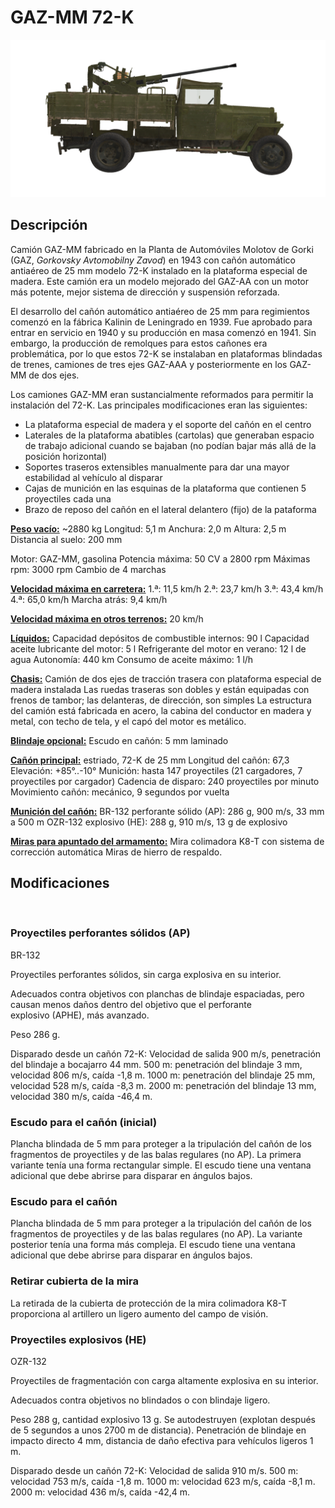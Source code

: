 # GAZ-MM 72-K

![_gaz-mm-72k](../images/_gaz-mm-72k.png)

## Descripción

Camión GAZ-MM fabricado en la Planta de Automóviles Molotov de Gorki (GAZ, <i>Gorkovsky Avtomobilny Zavod</i>) en 1943 con cañón automático antiaéreo de 25 mm modelo 72-K instalado en la plataforma especial de madera. Este camión era un modelo mejorado del GAZ-AA con un motor más potente, mejor sistema de dirección y suspensión reforzada.

El desarrollo del cañón automático antiaéreo de 25 mm para regimientos comenzó en la fábrica Kalinin de Leningrado en 1939. Fue aprobado para entrar en servicio en 1940 y su producción en masa comenzó en 1941. Sin embargo, la producción de remolques para estos cañones era problemática, por lo que estos 72-K se instalaban en plataformas  blindadas de trenes, camiones de tres ejes GAZ-AAA y posteriormente en los GAZ-MM de dos ejes.

Los camiones GAZ-MM eran sustancialmente reformados para permitir la instalación del 72-K. Las principales modificaciones eran las siguientes:
- La plataforma especial de madera y el soporte del cañón en el centro
- Laterales de la plataforma abatibles (cartolas) que generaban espacio de trabajo adicional cuando se  bajaban (no podían bajar más allá de la posición horizontal)
- Soportes traseros extensibles manualmente para dar una mayor estabilidad al vehículo al disparar
- Cajas de munición en las esquinas de la plataforma que contienen 5 proyectiles cada una
- Brazo de reposo del cañón en el lateral delantero (fijo) de la pataforma

<b><u>Peso vacío:</u></b> ~2880 kg
Longitud: 5,1 m
Anchura: 2,0 m
Altura: 2,5 m
Distancia al suelo: 200 mm

Motor: GAZ-MM, gasolina
Potencia máxima: 50 CV a 2800 rpm
Máximas rpm: 3000 rpm
Cambio de 4 marchas

<b><u>Velocidad máxima en carretera:</u></b>
1.ª: 11,5 km/h
2.ª: 23,7 km/h
3.ª: 43,4 km/h
4.ª: 65,0 km/h
Marcha atrás: 9,4 km/h

<b><u>Velocidad máxima en otros terrenos:</u></b> 20 km/h

<b><u>Líquidos:</u></b>
Capacidad depósitos de combustible internos: 90 l
Capacidad aceite lubricante del motor: 5 l
Refrigerante del motor en verano: 12 l de agua
Autonomía: 440 km
Consumo de aceite máximo: 1 l/h

<b><u>Chasis:</u></b>
Camión de dos ejes de tracción trasera con plataforma especial de madera instalada
Las ruedas traseras son dobles y están equipadas con frenos de tambor; las delanteras, de dirección, son simples
La estructura del camión está fabricada en acero, la cabina del conductor en madera y metal, con techo de tela, y el capó del motor es metálico.

<b><u>Blindaje opcional:</u></b>
Escudo en cañón: 5 mm laminado

<b><u>Cañón principal:</u></b> estriado, 72-K de 25 mm
Longitud del cañón: 67,3
Elevación: +85°..-10°
Munición: hasta 147 proyectiles (21 cargadores, 7 proyectiles por cargador)
Cadencia de disparo: 240 proyectiles por minuto
Movimiento cañón: mecánico, 9 segundos por vuelta

<b><u>Munición del cañón:</u></b>
BR-132 perforante sólido (AP): 286 g, 900 m/s, 33 mm a 500 m
OZR-132 explosivo (HE): 288 g, 910 m/s, 13 g de explosivo

<b><u>Miras para apuntado del armamento:</u></b>
Mira colimadora K8-T con sistema de corrección automática
Miras de hierro de respaldo.

## Modificaciones
﻿

### Proyectiles perforantes sólidos (AP)

BR-132

Proyectiles perforantes sólidos, sin carga explosiva en su interior.

Adecuados contra objetivos con planchas de blindaje espaciadas, pero causan menos daños dentro del objetivo que el perforante explosivo (APHE), más avanzado.

Peso 286 g.

Disparado desde un cañón 72-K:
Velocidad de salida 900 m/s, penetración del blindaje a bocajarro 44 mm.
500 m: penetración del blindaje 3 mm, velocidad 806 m/s, caída -1,8 m.
1000 m: penetración del blindaje 25 mm, velocidad 528 m/s, caída -8,3 m.
2000 m: penetración del blindaje 13 mm, velocidad 380 m/s, caída -46,4 m.
﻿

### Escudo para el cañón (inicial)

Plancha blindada de 5 mm para proteger a la tripulación del cañón de los fragmentos de proyectiles y de las balas regulares (no AP). La primera variante tenía una forma rectangular simple.
El escudo tiene una ventana adicional que debe abrirse para disparar en ángulos bajos.
﻿

### Escudo para el cañón

Plancha blindada de 5 mm para proteger a la tripulación del cañón de los fragmentos de proyectiles y de las balas regulares (no AP). La variante posterior tenía una forma más compleja.
El escudo tiene una ventana adicional que debe abrirse para disparar en ángulos bajos.
﻿

### Retirar cubierta de la mira

La retirada de la cubierta de protección de la mira colimadora K8-T proporciona al artillero un ligero aumento del campo de visión.
﻿

### Proyectiles explosivos (HE)

OZR-132

Proyectiles de fragmentación con carga altamente explosiva en su interior.

Adecuados contra objetivos no blindados o con blindaje ligero.

Peso 288 g, cantidad explosivo 13 g.
Se autodestruyen (explotan después de 5 segundos a unos 2700 m de distancia).
Penetración de blindaje en impacto directo 4 mm, distancia de daño efectiva para vehículos ligeros 1 m.

Disparado desde un cañón 72-K:
Velocidad de salida 910 m/s.
500 m: velocidad 753 m/s, caída -1,8 m.
1000 m: velocidad 623 m/s, caída -8,1 m.
2000 m: velocidad 436 m/s, caída -42,4 m.

